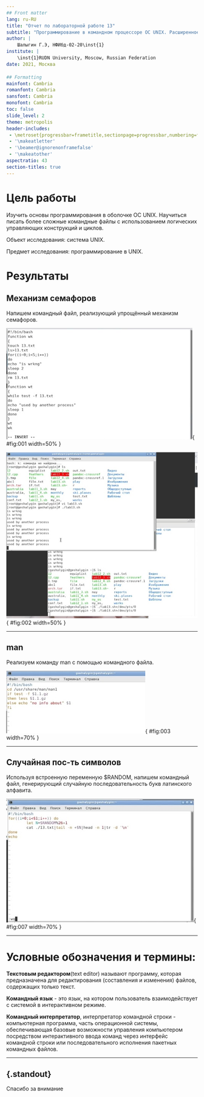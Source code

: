```yaml
---
## Front matter
lang: ru-RU
title: "Отчет по лабораторной работе 13"
subtitle: "Программирование в командном процессоре ОС UNIX. Расширенное программирование"
author: |
	Шалыгин Г.Э, НФИбд-02-20\inst{1}
institute: |
	\inst{1}RUDN University, Moscow, Russian Federation
date: 2021, Москва

## Formatting
mainfont: Cambria
romanfont: Cambria
sansfont: Cambria
monofont: Cambria
toc: false
slide_level: 2
theme: metropolis
header-includes: 
 - \metroset{progressbar=frametitle,sectionpage=progressbar,numbering=fraction}
 - '\makeatletter'
 - '\beamer@ignorenonframefalse'
 - '\makeatother'
aspectratio: 43
section-titles: true
---
```


# Цель работы

Изучить основы программирования в оболочке ОС UNIX. Научиться писать более сложные командные файлы с использованием логических управляющих конструкций и циклов.

Объект исследования: система UNIX.

Предмет исследования: программирование в UNIX.

# Результаты

## Механизм семафоров

Напишем командный файл, реализующий упрощённый механизм семафоров. 

![Текст 1 скрипта](../screens\1.jpg){ #fig:001 width=50% }

![Результат работы 1 скрипта](../screens\2.jpg){ #fig:002 width=50% }

---

## man

Реализуем команду man с помощью командного файла.

![Текст 2 скрипта](../screens\3.jpg){ #fig:003 width=70% }

---

## Случайная пос-ть символов

Используя встроенную переменную $RANDOM, напишем командный файл, генерирующий случайную последовательность букв латинского алфавита. 

![Текст 3 скрипта](../screens\7.jpg){ #fig:007 width=70% }

---

# Условные обозначения и термины:

**Текстовым редактором**(text editor) называют программу, которая предназначена для редактирования (составления и изменения) файлов, содержащих только текст. 

**Командный язык** - это язык, на котором пользователь взаимодействует с системой в интерактивном режиме.

**Командный интерпретатор**, интерпретатор командной строки - компьютерная программа, часть операционной системы, обеспечивающая базовые возможности управления компьютером посредством интерактивного ввода команд через интерфейс командной строки или последовательного исполнения пакетных командных файлов.

---




## {.standout}

Спасибо за внимание

